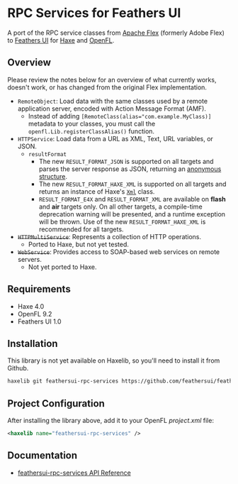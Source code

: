 # RPC Services for Feathers UI

A port of the RPC service classes from [Apache Flex](https://flex.apache.org/) (formerly Adobe Flex) to [Feathers UI](https://feathersui.com/) for [Haxe](https://haxe.org/) and [OpenFL](https://openfl.org/).

## Overview

Please review the notes below for an overview of what currently works, doesn't work, or has changed from the original Flex implementation.

- `RemoteObject`: Load data with the same classes used by a remote application server, encoded with Action Message Format (AMF).
  - Instead of adding `[RemoteClass(alias="com.example.MyClass)]` metadata to your classes, you must call the `openfl.Lib.registerClassAlias()` function.
- `HTTPService`: Load data from a URL as XML, Text, URL variables, or JSON.
  - `resultFormat`
    - The new `RESULT_FORMAT_JSON` is supported on all targets and parses the server response as JSON, returning an [anonymous structure](https://haxe.org/manual/types-anonymous-structure.html).
    - The new `RESULT_FORMAT_HAXE_XML` is supported on all targets and returns an instance of Haxe's [`Xml`](https://api.haxe.org/Xml.html) class.
    - `RESULT_FORMAT_E4X` and `RESULT_FORMAT_XML` are available on **flash** and **air** targets only. On all other targets, a compile-time deprecation warning will be presented, and a runtime exception will be thrown. Use of the new `RESULT_FORMAT_HAXE_XML` is recommended for all targets.
- ~~`HTTPMultiService`~~: Represents a collection of HTTP operations.
  - Ported to Haxe, but not yet tested.
- ~~`WebService`~~: Provides access to SOAP-based web services on remote servers.
  - Not yet ported to Haxe.

## Requirements

- Haxe 4.0
- OpenFL 9.2
- Feathers UI 1.0

## Installation

This library is not yet available on Haxelib, so you'll need to install it from Github.

```sh
haxelib git feathersui-rpc-services https://github.com/feathersui/feathersui-rpc-services.git
```

## Project Configuration

After installing the library above, add it to your OpenFL _project.xml_ file:

```xml
<haxelib name="feathersui-rpc-services" />
```

## Documentation

- [feathersui-rpc-services API Reference](https://api.feathersui.com/rpc-services/unstable/)
